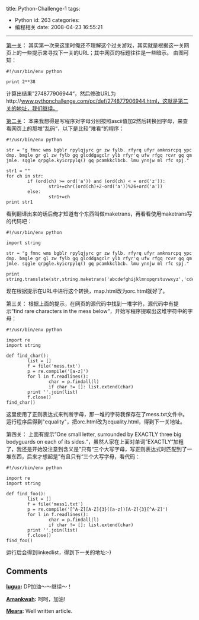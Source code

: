 title: Python-Challenge-1
tags:
  - Python
id: 263
categories:
  - 编程相关
date: 2008-04-23 16:55:21
---

[第一关](http://www.pythonchallenge.com/pc/def/0.html)：
其实第一次来这里时俺还不理解这个过关游戏，其实就是根据这一关网页上的一些提示来寻找下一关的URL；其中网页的标题往往是一些暗示。
由图可知：

	#!/usr/bin/env python

	print 2**38

计算出结果”274877906944“，然后修改URL为http://www.pythonchallenge.com/pc/def/274877906944.html，这就是第二关的地址，我们继续。

[第二关](http://www.pythonchallenge.com/pc/def/map.html)：
本来我想得是写程序对字母分别按照ascii值加2然后转换回字母，来查看网页上的那堆”乱码“，以下是比较”难看“的程序：

	#!/usr/bin/env python

	str = "g fmnc wms bgblr rpylqjyrc gr zw fylb. rfyrq ufyr amknsrcpq ypc dmp. bmgle gr gl zw fylb gq glcddgagclr ylb rfyr'q ufw rfgq rcvr gq qm jmle. sqgle qrpgle.kyicrpylq() gq pcamkkclbcb. lmu ynnjw ml rfc spj."

	str1 = ""
	for ch in str:
	        if (ord(ch) >= ord('a')) and (ord(ch) < = ord('z')):
	                str1+=chr((ord(ch)+2-ord('a'))%26+ord('a'))
	        else:
	                str1+=ch
	print str1

看到翻译出来的话后俺才知道有个东西叫做maketrans，再看看使用maketrans写的代码吧：

	#!/usr/bin/env python

	import string

	str = "g fmnc wms bgblr rpylqjyrc gr zw fylb. rfyrq ufyr amknsrcpq ypc dmp. bmgle gr gl zw fylb gq glcddgagclr ylb rfyr'q ufw rfgq rcvr gq qm jmle. sqgle qrpgle.kyicrpylq() gq pcamkkclbcb. lmu ynnjw ml rfc spj."

	print string.translate(str,string.maketrans('abcdefghijklmnopqrstuvwxyz','cdefghijklmnopqrstuvwxyzab'))

现在根据提示在URL中进行这个转换，map.html改为orc.html就好了。

第三关：
根据上面的提示，在网页的源代码中找到一堆字符，源代码中有提示”find rare characters in the mess below“，开始写程序提取出这堆字符中的字母：

	#!/usr/bin/env python

	import re
	import string

	def find_char():
	        list = []
	        f = file('mess.txt')
	        p = re.compile('[a-z]')
	        for l in f.readlines():
	                char = p.findall(l)
	                if char != []: list.extend(char)
	        print ''.join(list)
	        f.close()
	find_char()

这里使用了正则表达式来判断字母，那一堆的字符我保存在了mess.txt文件中。运行程序后得到"equality"，把orc.html改为equality.html，得到下一关地址。

第四关：
上面有提示”One small letter, surrounded by EXACTLY three big bodyguards on each of its sides.“，虽然人家在上面对单词”EXACTLY“加粗了，我还是开始没注意到含义是”只有“三个大写字母，写正则表达式时匹配到了一堆东西，后来才想起是”有且只有“三个大写字母，看代码：

	#!/usr/bin/env python

	import re
	import string

	def find_foo():
	        list = []
	        f = file('mess1.txt')
	        p = re.compile('[^A-Z][A-Z]{3}([a-z])[A-Z]{3}[^A-Z]')
	        for l in f.readlines():
	                char = p.findall(l)
	                if char != []: list.extend(char)
	        print ''.join(list)
	        f.close()
	find_foo()

运行后会得到linkedlist，得到下一关的地址:-)
## Comments

**[luguo](#3120 "2008-04-23 20:05:11"):** DP加油～～继续～！

**[Amankwah](#3123 "2008-04-23 21:14:43"):** 呵呵，加油!

**[Meara](#4564 "2008-10-29 01:34:43"):** Well written article.

